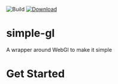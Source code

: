 ![Build](https://circleci.com/gh/cloud-clusterer/simple-gl.svg?style=shield)
[ ![Download](https://api.bintray.com/packages/cloud-clusterer/cloud-clusterer/simple-gl/images/download.svg) ](https://bintray.com/cloud-clusterer/cloud-clusterer/simple-gl/_latestVersion)
# simple-gl

A wrapper around WebGl to make it simple

# Get Started

